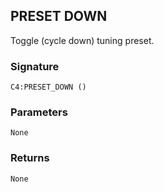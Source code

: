 ## PRESET DOWN

Toggle (cycle down) tuning preset.


###  Signature

`C4:PRESET_DOWN ()`


### Parameters

`None
`

### Returns

`None
`